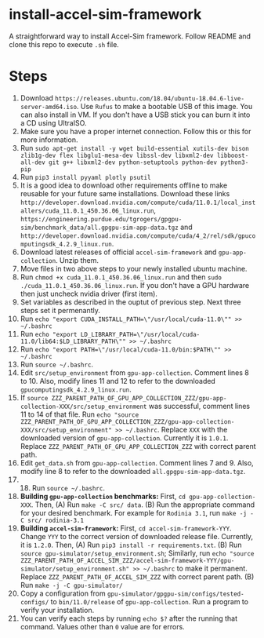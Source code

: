 # install-accel-sim-framework
A straightforward way to install Accel-Sim framework. Follow README and clone this repo to execute `.sh` file.

# Steps
1) Download `https://releases.ubuntu.com/18.04/ubuntu-18.04.6-live-server-amd64.iso`. Use `Rufus` to make a bootable USB of this image. You can also install in VM. If you don't have a USB stick you can burn it into a CD using UltraISO.
2) Make sure you have a proper internet connection. Follow this or this for more information.
3) Run `sudo apt-get install -y wget build-essential xutils-dev bison zlib1g-dev flex libglu1-mesa-dev libssl-dev libxml2-dev libboost-all-dev git g++ libxml2-dev python-setuptools python-dev python3-pip`
4) Run `pip3 install pyyaml plotly psutil`
5) It is a good idea to download other requirements offline to make reusable for your future same installations. Download these links `http://developer.download.nvidia.com/compute/cuda/11.0.1/local_installers/cuda_11.0.1_450.36.06_linux.run`, `https://engineering.purdue.edu/tgrogers/gpgpu-sim/benchmark_data/all.gpgpu-sim-app-data.tgz` and `http://developer.download.nvidia.com/compute/cuda/4_2/rel/sdk/gpucomputingsdk_4.2.9_linux.run`.
6) Download latest releases of official `accel-sim-framework` and `gpu-app-collection`. Unzip them.
7) Move files in two above steps to your newly installed ubuntu machine.
8) Run `chmod +x cuda_11.0.1_450.36.06_linux.run` and then `sudo ./cuda_11.0.1_450.36.06_linux.run`. If you don't have a GPU hardware then just uncheck nvidia driver (first item).
9) Set variables as described in the ouptut of previous step. Next three steps set it permenantly.
10) Run `echo "export CUDA_INSTALL_PATH=\"/usr/local/cuda-11.0\"" >> ~/.bashrc`
11) Run `echo "export LD_LIBRARY_PATH=\"/usr/local/cuda-11.0/lib64:$LD_LIBRARY_PATH\"" >> ~/.bashrc`
12) Run `echo "export PATH=\"/usr/local/cuda-11.0/bin:$PATH\"" >> ~/.bashrc`
13) Run `source ~/.bashrc`.
14) Edit `src/setup_environment` from `gpu-app-collection`. Comment lines 8 to 10. Also, modify lines 11 and 12 to refer to the downloaded `gpucomputingsdk_4.2.9_linux.run`.
15) If `source ZZZ_PARENT_PATH_OF_GPU_APP_COLLECTION_ZZZ/gpu-app-collection-XXX/src/setup_environment` was successful, comment lines 11 to 14 of that file. Run `echo "source ZZZ_PARENT_PATH_OF_GPU_APP_COLLECTION_ZZZ/gpu-app-collection-XXX/src/setup_environment" >> ~/.bashrc`. Replace `XXX` with the downloaded version of `gpu-app-collection`. Currently it is `1.0.1`. Replace `ZZZ_PARENT_PATH_OF_GPU_APP_COLLECTION_ZZZ` with correct parent path.
16) Edit `get_data.sh` from `gpu-app-collection`. Comment lines 7 and 9. Also, modify line 8 to refer to the downloaded `all.gpgpu-sim-app-data.tgz`.
17) 18) Run `source ~/.bashrc`.
18) **Building `gpu-app-collection` benchmarks:** First, `cd gpu-app-collection-XXX`. Then, (A) Run `make -C src/ data`. (B) Run the appropriate command for your desired benchmark. For example for `Rodinia 3.1`, run `make -j -C src/ rodinia-3.1`
19) **Building `accel-sim-framework`:** First, `cd accel-sim-framework-YYY`. Change `YYY` to the correct version of downloaded release file. Currently, it is `1.2.0`. Then, (A) Run `pip3 install -r requirements.txt`. (B) Run `source gpu-simulator/setup_environment.sh`; Similarly, run `echo "source ZZZ_PARENT_PATH_OF_ACCEL_SIM_ZZZ/accel-sim-framework-YYY/gpu-simulator/setup_environment.sh" >> ~/.bashrc` to make it permanent. Replace `ZZZ_PARENT_PATH_OF_ACCEL_SIM_ZZZ` with correct parent path. (B) Run `make -j -C gpu-simulator/`
20) Copy a configuration from `gpu-simulator/gpgpu-sim/configs/tested-configs/` to `bin/11.0/release` of `gpu-app-collection`. Run a program to verify your installation.
21) You can verify each steps by running `echo $?` after the running that command. Values other than `0` value are for errors.
